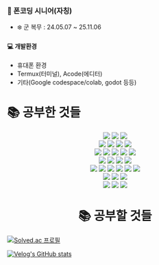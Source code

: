 ### 📌 폰코딩 시니어(자칭)

- ❄️ 군 복무 : 24.05.07 ~ 25.11.06

#### 💻 개발환경
- 휴대폰 환경
- Termux(터미널), Acode(에디터)
- 기타(Google codespace/colab, godot 등등)

<h1>📚 공부한 것들</h1> <div align=center> <img src="https://img.shields.io/badge/java-007396?style=for-the-badge&logo=java&logoColor=white"> <img src="https://img.shields.io/badge/c++-00599C?style=for-the-badge&logo=c%2B%2B&logoColor=white"> <img src="https://img.shields.io/badge/python-3776AB?style=for-the-badge&logo=python&logoColor=white"> <br> <img src="https://img.shields.io/badge/html5-E34F26?style=for-the-badge&logo=html5&logoColor=white"> <img src="https://img.shields.io/badge/css-1572B6?style=for-the-badge&logo=css3&logoColor=white"> <img src="https://img.shields.io/badge/javascript-F7DF1E?style=for-the-badge&logo=javascript&logoColor=black"> <img src="https://img.shields.io/badge/jquery-0769AD?style=for-the-badge&logo=jquery&logoColor=white"> <br> <img src="https://img.shields.io/badge/oracle-F80000?style=for-the-badge&logo=oracle&logoColor=white"> <img src="https://img.shields.io/badge/mysql-4479A1?style=for-the-badge&logo=mysql&logoColor=white"> <img src="https://img.shields.io/badge/mariaDB-003545?style=for-the-badge&logo=mariaDB&logoColor=white"> <img src="https://img.shields.io/badge/mongoDB-47A248?style=for-the-badge&logo=MongoDB&logoColor=white"> <img src="https://img.shields.io/badge/firebase-FFCA28?style=for-the-badge&logo=firebase&logoColor=white"> <br> <img src="https://img.shields.io/badge/react-61DAFB?style=for-the-badge&logo=react&logoColor=black"> <img src="https://img.shields.io/badge/vue.js-4FC08D?style=for-the-badge&logo=vue.js&logoColor=white"> <img src="https://img.shields.io/badge/angular.js-DD0031?style=for-the-badge&logo=angularjs&logoColor=white"> <img src="https://img.shields.io/badge/node.js-339933?style=for-the-badge&logo=Node.js&logoColor=white"> <br> <img src="https://img.shields.io/badge/spring-6DB33F?style=for-the-badge&logo=spring&logoColor=white"> <img src="https://img.shields.io/badge/express-000000?style=for-the-badge&logo=express&logoColor=white"> <img src="https://img.shields.io/badge/django-092E20?style=for-the-badge&logo=django&logoColor=white"> <img src="https://img.shields.io/badge/flask-000000?style=for-the-badge&logo=flask&logoColor=white"> <img src="https://img.shields.io/badge/flutter-02569B?style=for-the-badge&logo=flutter&logoColor=white"> <img src="https://img.shields.io/badge/bootstrap-7952B3?style=for-the-badge&logo=bootstrap&logoColor=white"> <br> <img src="https://img.shields.io/badge/linux-FCC624?style=for-the-badge&logo=linux&logoColor=black"> <img src="https://img.shields.io/badge/amazonaws-232F3E?style=for-the-badge&logo=amazonaws&logoColor=white"> <img src="https://img.shields.io/badge/apache tomcat-F8DC75?style=for-the-badge&logo=apachetomcat&logoColor=white"> <br> <img src="https://img.shields.io/badge/github-181717?style=for-the-badge&logo=github&logoColor=white"> <img src="https://img.shields.io/badge/git-F05032?style=for-the-badge&logo=git&logoColor=white"> <img src="https://img.shields.io/badge/fontawesome-339AF0?style=for-the-badge&logo=fontawesome&logoColor=white"> <br> </div>

<div align=center><h1>📚 공부할 것들</h1></div>

[![Solved.ac
프로필](http://mazassumnida.wtf/api/v2/generate_badge?boj=wave0827)](https://solved.ac/wave0827)

[![Velog's GitHub stats](https://velog-readme-stats.vercel.app/api?name=usopked16496)](https://velog.io/@usopked16496/)
